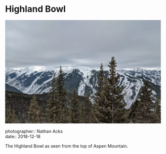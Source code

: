 # Highland Bowl

![A snowy mountain range seen through the tops of a pine forest](assets/2018-12-18-highland-bowl.webp)

photographer:: Nathan Acks  
date:: 2018-12-18

The Highland Bowl as seen from the top of Aspen Mountain.
